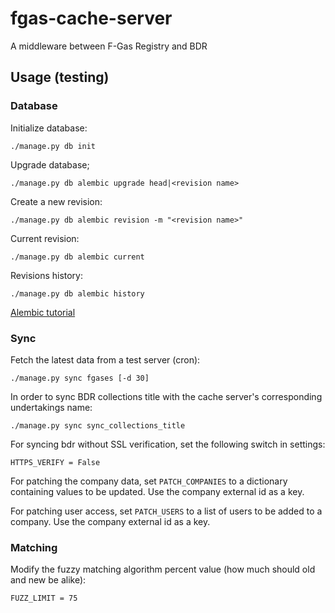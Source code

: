 fgas-cache-server
=================

A middleware between F-Gas Registry and BDR


Usage (testing)
---------------

### Database

Initialize database:

    ./manage.py db init

Upgrade database;

    ./manage.py db alembic upgrade head|<revision name>

Create a new revision:

    ./manage.py db alembic revision -m "<revision name>"

Current revision:

    ./manage.py db alembic current

Revisions history:

    ./manage.py db alembic history

[Alembic tutorial](http://alembic.zzzcomputing.com/en/latest/tutorial.html)

### Sync

Fetch the latest data from a test server (cron):

    ./manage.py sync fgases [-d 30]

In order to sync BDR collections title with the cache server's corresponding undertakings name:

    ./manage.py sync sync_collections_title

For syncing bdr without SSL verification, set the following switch in settings:

    HTTPS_VERIFY = False

For patching the company data, set `PATCH_COMPANIES` to a dictionary
containing values to be updated. Use the company external id as a key.

For patching user access, set `PATCH_USERS` to a list of users to be added to
a company. Use the company external id as a key.

### Matching

Modify the fuzzy matching algorithm percent value (how much should old and new
be alike):

    FUZZ_LIMIT = 75
